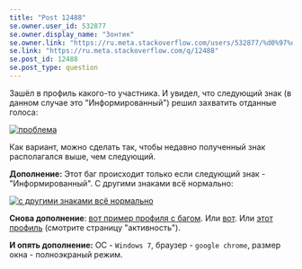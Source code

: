 ```yaml
---
title: "Post 12488"
se.owner.user_id: 532877
se.owner.display_name: "Зонтик"
se.owner.link: "https://ru.meta.stackoverflow.com/users/532877/%d0%97%d0%be%d0%bd%d1%82%d0%b8%d0%ba"
se.link: "https://ru.meta.stackoverflow.com/q/12488"
se.post_id: 12488
se.post_type: question
---
```

<p>Зашёл в профиль какого-то участника. И увидел, что следующий знак (в данном случае это &quot;Информированный&quot;)  решил захватить отданные голоса:</p>
<p><a href="https://i.stack.imgur.com/iALBx.png" rel="nofollow noreferrer"><img src="https://i.stack.imgur.com/iALBx.png" alt="проблема" /></a></p>
<p>Как вариант, можно сделать так, чтобы
недавно полученный знак располагался выше, чем следующий.</p>
<p><strong>Дополнение:</strong>
Этот баг происходит только если следующий знак - &quot;Информированный&quot;. С другими знаками всё нормально:</p>
<p><a href="https://i.stack.imgur.com/QYwYI.png" rel="nofollow noreferrer"><img src="https://i.stack.imgur.com/QYwYI.png" alt="с другими знаками всё нормально" /></a></p>
<p><strong>Снова дополнение</strong>: <a href="https://ru.stackoverflow.com/users/547316/user2145125?tab=topactivity">вот пример профиля с багом</a>.
Или <a href="https://ru.stackoverflow.com/users/547125/%d0%91%d0%b0%d0%b7-%d1%81%d0%b2%d0%b5%d1%82%d0%b8%d0%ba?tab=topactivity">вот</a>. Или <a href="https://ru.stackoverflow.com/users/547393/mrzodvig?tab=topactivity">этот профиль</a> (смотрите страницу &quot;активность&quot;).</p>
<p><strong>И опять дополнение:</strong> ОС - <code>Windows 7</code>, браузер - <code>google chrome</code>, размер окна - полноэкраный режим.</p>
